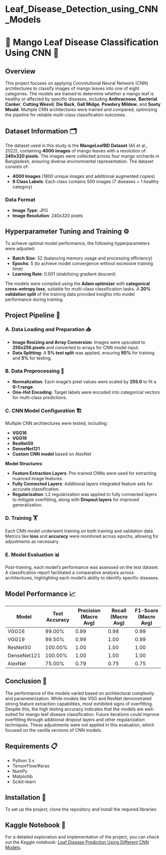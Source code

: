 # Leaf_Disease_Detection_using_CNN_Models
# 🍃 Mango Leaf Disease Classification Using CNN 🌿

## Overview
This project focuses on applying Convolutional Neural Network (CNN) architectures to classify images of mango leaves into one of eight categories. The models are trained to determine whether a mango leaf is healthy or affected by specific diseases, including **Anthracnose**, **Bacterial Canker**, **Cutting Weevil**, **Die Back**, **Gall Midge**, **Powdery Mildew**, and **Sooty Mould**. Multiple CNN architectures were trained and compared, optimizing the pipeline for reliable multi-class classification outcomes.

## Dataset Information 🗂️
The dataset used in this study is the **MangoLeafBD Dataset** (Ali et al., 2022), containing **4000 images** of mango leaves with a resolution of **240x320 pixels**. The images were collected across four mango orchards in Bangladesh, ensuring diverse environmental representation. The dataset consists of:
- **4000 Images** (1800 unique images and additional augmented copies)
- **8 Class Labels**: Each class contains 500 images (7 diseases + 1 healthy category)

### Data Format
- **Image Type**: JPG
- **Image Resolution**: 240x320 pixels

## Hyperparameter Tuning and Training ⚙️
To achieve optimal model performance, the following hyperparameters were adjusted:
- **Batch Size**: 32 (balancing memory usage and processing efficiency)
- **Epochs**: 5 (to achieve model convergence without excessive training time)
- **Learning Rate**: 0.001 (stabilizing gradient descent)

The models were compiled using the **Adam optimizer** with **categorical cross-entropy loss**, suitable for multi-class classification tasks. A **20% validation split** of the training data provided insights into model performance during training.

## Project Pipeline 🚀

### A. Data Loading and Preparation 📥
- **Image Resizing and Array Conversion**: Images were upscaled to **256x256 pixels** and converted to arrays for CNN model input.
- **Data Splitting**: A **5% test split** was applied, ensuring **95%** for training and **5%** for testing.

### B. Data Preprocessing 🧹
- **Normalization**: Each image’s pixel values were scaled by **255.0** to fit a **0–1 range**.
- **One-Hot Encoding**: Target labels were encoded into categorical vectors for multi-class predictions.

### C. CNN Model Configuration 🏗️
Multiple CNN architectures were tested, including:
- **VGG16**
- **VGG19**
- **ResNet50**
- **DenseNet121**
- **Custom CNN model** based on AlexNet

**Model Structures**:
- **Feature Extraction Layers**: Pre-trained CNNs were used for extracting nuanced image features.
- **Fully Connected Layers**: Additional layers integrated feature sets for accurate classification.
- **Regularization**: L2 regularization was applied to fully connected layers to mitigate overfitting, along with **Dropout layers** for improved generalization.

### D. Training 🏋️
Each CNN model underwent training on both training and validation data. Metrics like **loss** and **accuracy** were monitored across epochs, allowing for adjustments as necessary.

### E. Model Evaluation 📊
Post-training, each model’s performance was assessed on the test dataset. A classification report facilitated a comparative analysis across architectures, highlighting each model’s ability to identify specific diseases.

## Model Performance 📈
| Model        | Test Accuracy | Precision (Macro Avg) | Recall (Macro Avg) | F1-Score (Macro Avg) |
|--------------|---------------|-----------------------|---------------------|-----------------------|
| VGG16        | 99.00%        | 0.99                  | 0.98                | 0.99                  |
| VGG19        | 99.50%        | 0.99                  | 1.00                | 0.99                  |
| ResNet50     | 100.00%       | 1.00                  | 1.00                | 1.00                  |
| DenseNet121  | 100.00%       | 1.00                  | 1.00                | 1.00                  |
| AlexNet      | 75.00%        | 0.79                  | 0.75                | 0.75                  |


## Conclusion 🎉
The performance of the models varied based on architectural complexity and parameterization. While models like VGG and ResNet demonstrated strong feature extraction capabilities, most exhibited signs of overfitting. Despite this, the high testing accuracy indicates that the models are well-suited for mango leaf disease classification. Future iterations could improve overfitting through additional dropout layers and other regularization techniques. These adjustments were not applied in this evaluation, which focused on the vanilla versions of CNN models.

## Requirements 📋
- Python 3.x
- TensorFlow/Keras
- NumPy
- Matplotlib
- Scikit-learn

## Installation 🔧
To set up the project, clone the repository and install the required libraries:

## Kaggle Notebook 📓
For a detailed exploration and implementation of the project, you can check out the Kaggle notebook: [Leaf Disease Prediction Using Different CNN Models](https://www.kaggle.com/code/tallwinkingstan/leaf-disease-prediction-using-different-cnn-models).

